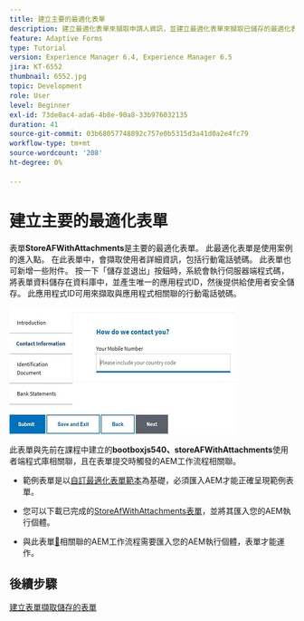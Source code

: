```yaml
---
title: 建立主要的最適化表單
description: 建立最適化表單來擷取申請人資訊，並建立最適化表單來擷取已儲存的最適化表單
feature: Adaptive Forms
type: Tutorial
version: Experience Manager 6.4, Experience Manager 6.5
jira: KT-6552
thumbnail: 6552.jpg
topic: Development
role: User
level: Beginner
exl-id: 73de0ac4-ada6-4b8e-90a8-33b976032135
duration: 41
source-git-commit: 03b68057748892c757e0b5315d3a41d0a2e4fc79
workflow-type: tm+mt
source-wordcount: '208'
ht-degree: 0%

---
```


# 建立主要的最適化表單

表單&#x200B;**StoreAFWithAttachments**&#x200B;是主要的最適化表單。 此最適化表單是使用案例的進入點。 在此表單中，會擷取使用者詳細資訊，包括行動電話號碼。 此表單也可新增一些附件。 按一下「儲存並退出」按鈕時，系統會執行伺服器端程式碼，將表單資料儲存在資料庫中，並產生唯一的應用程式ID，然後提供給使用者安全儲存。 此應用程式ID可用來擷取與應用程式相關聯的行動電話號碼。

![主應用程式表單](assets/6552.JPG)

此表單與先前在課程中建立的&#x200B;**bootboxjs540、storeAFWithAttachments**&#x200B;使用者端程式庫相關聯，且在表單提交時觸發的AEM工作流程相關聯。


* 範例表單是以[自訂最適化表單範本](assets/custom-template-with-page-component.zip)為基礎，必須匯入AEM才能正確呈現範例表單。

* 您可以下載已完成的[StoreAfWithAttachments表單](assets/store-af-with-attachments-form.zip)，並將其匯入您的AEM執行個體。

* 與此表單[&#128279;](assets/workflow-model-store-af-with-attachments.zip)相關聯的AEM工作流程需要匯入您的AEM執行個體，表單才能運作。


## 後續步驟

[建立表單擷取儲存的表單](./retrieve-saved-form.md)